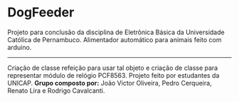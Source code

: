 ﻿# DogFeeder
Projeto para conclusão da disciplina de Eletrônica Básica da Universidade Católica de Pernambuco. Alimentador automático para animais feito com arduino.

---

Criação de classe refeição para usar tal objeto e criação de classe para representar módulo de relógio PCF8563.
Projeto feito por estudantes da UNICAP. 
**Grupo composto por:** João Victor Oliveira, Pedro Cerqueira, Renato Lira e Rodrigo Cavalcanti. 
